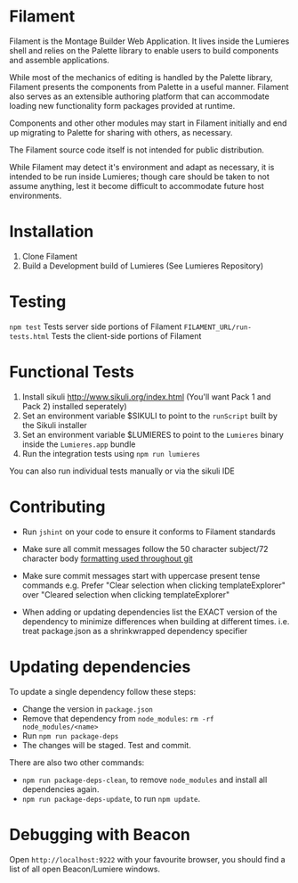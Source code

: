 Filament
========

Filament is the Montage Builder Web Application. It lives inside the Lumieres
shell and relies on the Palette library to enable users to build components
and assemble applications.

While most of the mechanics of editing is handled by the Palette library,
Filament presents the components from Palette in a useful manner. Filament
also serves as an extensible authoring platform that can accommodate loading
new functionality form packages provided at runtime.

Components and other other modules may start in Filament initially and end
up migrating to Palette for sharing with others, as necessary.

The Filament source code itself is not intended for public distribution.

While Filament may detect it's environment and adapt as necessary, it is
intended to be run inside Lumieres; though care should be taken to not assume
anything, lest it become difficult to accommodate future host environments.

Installation
============
1. Clone Filament
2. Build a Development build of Lumieres (See Lumieres Repository)

Testing
=======
`npm test` Tests server side portions of Filament
`FILAMENT_URL/run-tests.html` Tests the client-side portions of Filament

Functional Tests
=================
1. Install sikuli http://www.sikuli.org/index.html (You'll want Pack 1 and Pack 2) installed seperately)
3. Set an environment variable $SIKULI to point to the `runScript` built by the Sikuli installer
4. Set an environment variable $LUMIERES to point to the `Lumieres` binary inside the `Lumieres.app` bundle
5. Run the integration tests using `npm run lumieres`

You can also run individual tests manually or via the sikuli IDE

Contributing
============
- Run `jshint` on your code to ensure it conforms to Filament standards

- Make sure all commit messages follow the 50 character subject/72 character
body [formatting used throughout git](http://tbaggery.com/2008/04/19/a-note-about-git-commit-messages.html)

- Make sure commit messages start with uppercase present tense commands
e.g. Prefer "Clear selection when clicking templateExplorer" over
"Cleared selection when clicking templateExplorer"

- When adding or updating dependencies list the EXACT version of the dependency
to minimize differences when building at different times.
i.e. treat package.json as a shrinkwrapped dependency specifier

Updating dependencies
=====================

To update a single dependency follow these steps:

* Change the version in `package.json`
* Remove that dependency from `node_modules`: `rm -rf node_modules/<name>`
* Run `npm run package-deps`
* The changes will be staged. Test and commit.

There are also two other commands:

* `npm run package-deps-clean`, to remove `node_modules` and install all dependencies again.
* `npm run package-deps-update`, to run `npm update`.

Debugging with Beacon
=====================
Open `http://localhost:9222` with your favourite browser, you should find a list of all open Beacon/Lumiere windows.